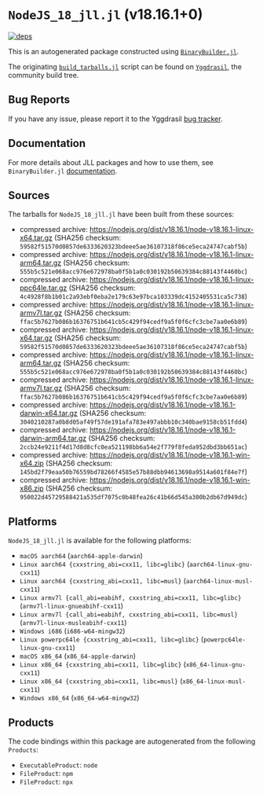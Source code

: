 # `NodeJS_18_jll.jl` (v18.16.1+0)

[![deps](https://juliahub.com/docs/NodeJS_18_jll/deps.svg)](https://juliahub.com/ui/Packages/NodeJS_18_jll/WwNWg?page=2)

This is an autogenerated package constructed using [`BinaryBuilder.jl`](https://github.com/JuliaPackaging/BinaryBuilder.jl).

The originating [`build_tarballs.jl`](https://github.com/JuliaPackaging/Yggdrasil/blob/06be321504f416cff25d6d9e480380371183cbfd/N/NodeJS/NodeJS_18/build_tarballs.jl) script can be found on [`Yggdrasil`](https://github.com/JuliaPackaging/Yggdrasil/), the community build tree.

## Bug Reports

If you have any issue, please report it to the Yggdrasil [bug tracker](https://github.com/JuliaPackaging/Yggdrasil/issues).

## Documentation

For more details about JLL packages and how to use them, see `BinaryBuilder.jl` [documentation](https://docs.binarybuilder.org/stable/jll/).

## Sources

The tarballs for `NodeJS_18_jll.jl` have been built from these sources:

* compressed archive: https://nodejs.org/dist/v18.16.1/node-v18.16.1-linux-x64.tar.gz (SHA256 checksum: `59582f51570d0857de6333620323bdeee5ae36107318f86ce5eca24747cabf5b`)
* compressed archive: https://nodejs.org/dist/v18.16.1/node-v18.16.1-linux-arm64.tar.gz (SHA256 checksum: `555b5c521e068acc976e672978ba0f5b1a0c030192b50639384c88143f4460bc`)
* compressed archive: https://nodejs.org/dist/v18.16.1/node-v18.16.1-linux-ppc64le.tar.gz (SHA256 checksum: `4c4928f8b1b01c2a93ebf0eba2e179c63e97bca103339dc4152405531ca5c738`)
* compressed archive: https://nodejs.org/dist/v18.16.1/node-v18.16.1-linux-armv7l.tar.gz (SHA256 checksum: `ffac5b7627b086b16376751b641cb5c429f94cedf9a5f0f6cfc3cbe7aa0e6b89`)
* compressed archive: https://nodejs.org/dist/v18.16.1/node-v18.16.1-linux-x64.tar.gz (SHA256 checksum: `59582f51570d0857de6333620323bdeee5ae36107318f86ce5eca24747cabf5b`)
* compressed archive: https://nodejs.org/dist/v18.16.1/node-v18.16.1-linux-arm64.tar.gz (SHA256 checksum: `555b5c521e068acc976e672978ba0f5b1a0c030192b50639384c88143f4460bc`)
* compressed archive: https://nodejs.org/dist/v18.16.1/node-v18.16.1-linux-armv7l.tar.gz (SHA256 checksum: `ffac5b7627b086b16376751b641cb5c429f94cedf9a5f0f6cfc3cbe7aa0e6b89`)
* compressed archive: https://nodejs.org/dist/v18.16.1/node-v18.16.1-darwin-x64.tar.gz (SHA256 checksum: `3040210287a0b8d05af49f57de191afa783e497abbb10c340bae9158cb51fdd4`)
* compressed archive: https://nodejs.org/dist/v18.16.1/node-v18.16.1-darwin-arm64.tar.gz (SHA256 checksum: `2ccb24e9211f4d17d8d8cfc0ea521198bb6a54e2f779f8feda952dbd3bb651ac`)
* compressed archive: https://nodejs.org/dist/v18.16.1/node-v18.16.1-win-x64.zip (SHA256 checksum: `145bd2f79eaa50b76559bd78266f4585e57b88dbb94613698a9514a601f84e7f`)
* compressed archive: https://nodejs.org/dist/v18.16.1/node-v18.16.1-win-x86.zip (SHA256 checksum: `950022d45729588421a535df7075c0b48fea26c41b66d545a300b2db67d949dc`)

## Platforms

`NodeJS_18_jll.jl` is available for the following platforms:

* `macOS aarch64` (`aarch64-apple-darwin`)
* `Linux aarch64 {cxxstring_abi=cxx11, libc=glibc}` (`aarch64-linux-gnu-cxx11`)
* `Linux aarch64 {cxxstring_abi=cxx11, libc=musl}` (`aarch64-linux-musl-cxx11`)
* `Linux armv7l {call_abi=eabihf, cxxstring_abi=cxx11, libc=glibc}` (`armv7l-linux-gnueabihf-cxx11`)
* `Linux armv7l {call_abi=eabihf, cxxstring_abi=cxx11, libc=musl}` (`armv7l-linux-musleabihf-cxx11`)
* `Windows i686` (`i686-w64-mingw32`)
* `Linux powerpc64le {cxxstring_abi=cxx11, libc=glibc}` (`powerpc64le-linux-gnu-cxx11`)
* `macOS x86_64` (`x86_64-apple-darwin`)
* `Linux x86_64 {cxxstring_abi=cxx11, libc=glibc}` (`x86_64-linux-gnu-cxx11`)
* `Linux x86_64 {cxxstring_abi=cxx11, libc=musl}` (`x86_64-linux-musl-cxx11`)
* `Windows x86_64` (`x86_64-w64-mingw32`)

## Products

The code bindings within this package are autogenerated from the following `Products`:

* `ExecutableProduct`: `node`
* `FileProduct`: `npm`
* `FileProduct`: `npx`
